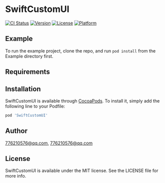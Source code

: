 # SwiftCustomUI

[![CI Status](https://img.shields.io/travis/776210576@qq.com/SwiftCustomUI.svg?style=flat)](https://travis-ci.org/776210576@qq.com/SwiftCustomUI)
[![Version](https://img.shields.io/cocoapods/v/SwiftCustomUI.svg?style=flat)](https://cocoapods.org/pods/SwiftCustomUI)
[![License](https://img.shields.io/cocoapods/l/SwiftCustomUI.svg?style=flat)](https://cocoapods.org/pods/SwiftCustomUI)
[![Platform](https://img.shields.io/cocoapods/p/SwiftCustomUI.svg?style=flat)](https://cocoapods.org/pods/SwiftCustomUI)

## Example

To run the example project, clone the repo, and run `pod install` from the Example directory first.

## Requirements

## Installation

SwiftCustomUI is available through [CocoaPods](https://cocoapods.org). To install
it, simply add the following line to your Podfile:

```ruby
pod 'SwiftCustomUI'
```

## Author

776210576@qq.com, 776210576@qq.com

## License

SwiftCustomUI is available under the MIT license. See the LICENSE file for more info.
